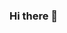 ### Hi there 👋

<!--
**MatanBudimir/MatanBudimir** is a ✨ _special_ ✨ repository because its `README.md` (this file) appears on your GitHub profile.

Here are some ideas to get you started:
- 🌱 I’m currently learning Rust and Go
![Anurag's github stats](https://github-readme-stats.vercel.app/api?username=MatanBudimir&count_private=true&show_icons=true)
[![Top Langs](https://github-readme-stats.vercel.app/api/top-langs/?username=MatanBudimir)](https://github.com/anuraghazra/github-readme-stats)

